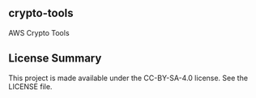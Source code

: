 ## crypto-tools

AWS Crypto Tools

## License Summary

This project is made available under the CC-BY-SA-4.0 license. See the LICENSE file.
